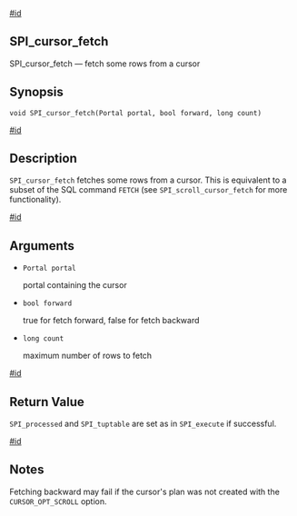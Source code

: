 [#id](#SPI-SPI-CURSOR-FETCH)

## SPI\_cursor\_fetch

SPI\_cursor\_fetch — fetch some rows from a cursor

## Synopsis

```
void SPI_cursor_fetch(Portal portal, bool forward, long count)
```

[#id](#id-1.8.12.8.24.5)

## Description

`SPI_cursor_fetch` fetches some rows from a cursor. This is equivalent to a subset of the SQL command `FETCH` (see `SPI_scroll_cursor_fetch` for more functionality).

[#id](#id-1.8.12.8.24.6)

## Arguments

* `Portal portal`

  portal containing the cursor

* `bool forward`

  true for fetch forward, false for fetch backward

* `long count`

  maximum number of rows to fetch

[#id](#id-1.8.12.8.24.7)

## Return Value

`SPI_processed` and `SPI_tuptable` are set as in `SPI_execute` if successful.

[#id](#id-1.8.12.8.24.8)

## Notes

Fetching backward may fail if the cursor's plan was not created with the `CURSOR_OPT_SCROLL` option.